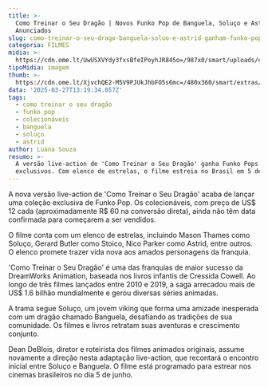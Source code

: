 ```yaml
---
title: >-
  Como Treinar o Seu Dragão | Novos Funko Pop de Banguela, Soluço e Astrid são
  Anunciados
slug: como-treinar-o-seu-drago-banguela-soluo-e-astrid-ganham-funko-pop
categoria: FILMES
midia: >-
  https://cdn.ome.lt/UwUSXVYdy3fxsBfeIPoyhJR845o=/987x0/smart/uploads/conteudo/fotos/OMELETE_CAPA_-_2025-03-27T101155.914.png
tipoMidia: imagem
thumb: >-
  https://cdn.ome.lt/XjvchQE2-M5V9PJUkJhbFO5s6mc=/480x360/smart/extras/conteudos/omelete_THUMB_-_2025-03-27T101211.881.png
data: '2025-03-27T13:19:34.057Z'
tags:
  - como treinar o seu dragão
  - funko pop
  - colecionáveis
  - banguela
  - soluço
  - astrid
author: Luana Souza
resumo: >-
  A versão live-action de 'Como Treinar o Seu Dragão' ganha Funko Pops
  exclusivos. Com elenco de estrelas, o filme estreia no Brasil em 5 de junho.
---
```


A nova versão live-action de 'Como Treinar o Seu Dragão' acaba de lançar uma coleção exclusiva de Funko Pop. Os colecionáveis, com preço de US$ 12 cada (aproximadamente R$ 60 na conversão direta), ainda não têm data confirmada para começarem a ser vendidos.

O filme conta com um elenco de estrelas, incluindo Mason Thames como Soluço, Gerard Butler como Stoico, Nico Parker como Astrid, entre outros. O elenco promete trazer vida nova aos amados personagens da franquia.

'Como Treinar o Seu Dragão' é uma das franquias de maior sucesso da DreamWorks Animation, baseada nos livros infantis de Cressida Cowell. Ao longo de três filmes lançados entre 2010 e 2019, a saga arrecadou mais de US$ 1.6 bilhão mundialmente e gerou diversas séries animadas.

A trama segue Soluço, um jovem viking que forma uma amizade inesperada com um dragão chamado Banguela, desafiando as tradições de sua comunidade. Os filmes e livros retratam suas aventuras e crescimento conjunto.

Dean DeBlois, diretor e roteirista dos filmes animados originais, assume novamente a direção nesta adaptação live-action, que recontará o encontro inicial entre Soluço e Banguela. O filme está programado para estrear nos cinemas brasileiros no dia 5 de junho.
